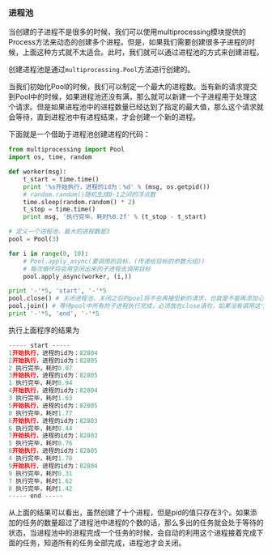 ### 进程池
当创建的子进程不是很多的时候，我们可以使用multiprocessing模块提供的Process方法来动态的创建多个进程。但是，如果我们需要创建很多子进程的时候，上面这种方式就不太适合。此时，我们就可以通过进程池的方式来创建进程。

创建进程池是通过`multiprocessing.Pool`方法进行创建的。

当我们初始化Pool的时候，我们可以制定一个最大的进程数。当有新的请求提交到Pool中的时候，如果进程池还没有满，那么就可以新建一个子进程用于处理这个请求。但是如果进程池中的进程数量已经达到了指定的最大值，那么这个请求就会等待，直到进程池中有进程结束，才会创建一个新的进程。

下面就是一个借助于进程池创建进程的代码：

```python
from multiprocessing import Pool
import os, time, random

def worker(msg):
    t_start = time.time()
    print '%s开始执行，进程的id为：%d' % (msg, os.getpid())
    # random.random()随机生成0-1之间的浮点数
    time.sleep(random.random() * 2)
    t_stop = time.time()
    print msg, '执行完毕，耗时%0.2f' % (t_stop - t_start)

# 定义一个进程池，最大的进程数是3
pool = Pool(3)

for i in range(0, 10):
    # Pool.apply_async(要调用的目标，(传递给目标的参数元组))
    # 每次循环将会用空闲出来的子进程去调用目标
    pool.apply_async(worker, (i,))

print '-'*5, 'start', '-'*5
pool.close() # 关闭进程池，关闭之后的pool将不会再接受新的请求，也就是不能再添加心得请求了。
pool.join() # 等待pool中所有的子进程执行完成，必须放在close语句，如果没有调用这个，就会导致进程中的任务不会执行，因为主进程会直接退出。
print '-'*5, 'end', '-'*5
```
执行上面程序的结果为

```python
----- start -----
1开始执行，进程的id为：82804
2开始执行，进程的id为：82805
2 执行完毕，耗时0.07
3开始执行，进程的id为：82805
1 执行完毕，耗时0.94
4开始执行，进程的id为：82804
3 执行完毕，耗时1.63
5开始执行，进程的id为：82805
0 执行完毕，耗时1.77
6开始执行，进程的id为：82803
6 执行完毕，耗时0.44
7开始执行，进程的id为：82803
5 执行完毕，耗时0.76
8开始执行，进程的id为：82805
4 执行完毕，耗时1.78
9开始执行，进程的id为：82804
9 执行完毕，耗时0.31
7 执行完毕，耗时1.62
8 执行完毕，耗时1.42
----- end -----
```
从上面的结果可以看出，虽然创建了十个进程，但是pid的值只存在3个。如果添加的任务的数量超过了进程池中进程的个数的话，那么多出的任务就会处于等待的状态，当进程池中的进程完成一个任务的时候，会自动的利用这个进程接着完成下面的任务，知道所有的任务全部完成，进程池才会关闭。

> 